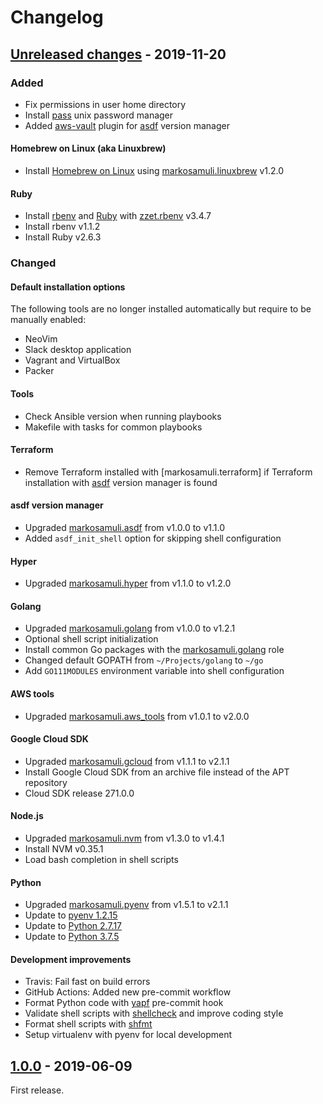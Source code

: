 # Changelog

## [Unreleased changes] - 2019-11-20

### Added

* Fix permissions in user home directory
* Install [pass] unix password manager
* Added [aws-vault] plugin for [asdf] version manager

[pass]: https://www.passwordstore.org/
[asdf]: https://asdf-vm.com/
[aws-vault]: https://github.com/99designs/aws-vault

#### Homebrew on Linux (aka Linuxbrew)

* Install [Homebrew on Linux] using [markosamuli.linuxbrew] v1.2.0

[Homebrew on Linux]: https://docs.brew.sh/Homebrew-on-Linux
[markosamuli.linuxbrew]: https://github.com/markosamuli/ansible-linuxbrew

#### Ruby

* Install [rbenv] and [Ruby] with [zzet.rbenv] v3.4.7
* Install rbenv v1.1.2
* Install Ruby v2.6.3

[zzet.rbenv]: https://github.com/zzet/ansible-rbenv-role
[rbenv]: https://github.com/rbenv/rbenv
[Ruby]: https://www.ruby-lang.org/en/

### Changed

#### Default installation options

The following tools are no longer installed automatically but require to be
manually enabled:

* NeoVim
* Slack desktop application
* Vagrant and VirtualBox
* Packer

#### Tools

* Check Ansible version when running playbooks
* Makefile with tasks for common playbooks

#### Terraform

* Remove Terraform installed with [markosamuli.terraform] if Terraform
  installation with [asdf] version manager is found

#### asdf version manager

* Upgraded [markosamuli.asdf] from v1.0.0 to v1.1.0
* Added `asdf_init_shell` option for skipping shell configuration

[markosamuli.asdf]: https://github.com/markosamuli/ansible-asdf

#### Hyper

* Upgraded [markosamuli.hyper] from v1.1.0 to v1.2.0

[markosamuli.hyper]: https://github.com/markosamuli/ansible-hyper

#### Golang

* Upgraded [markosamuli.golang] from v1.0.0 to v1.2.1
* Optional shell script initialization
* Install common Go packages with the [markosamuli.golang] role
* Changed default GOPATH from `~/Projects/golang` to `~/go`
* Add `GO111MODULES` environment variable into shell configuration

[markosamuli.golang]: https://github.com/markosamuli/ansible-golang

#### AWS tools

* Upgraded [markosamuli.aws_tools] from v1.0.1 to v2.0.0

[markosamuli.aws_tools]: https://github.com/markosamuli/ansible-aws-tools

#### Google Cloud SDK

* Upgraded [markosamuli.gcloud] from v1.1.1 to v2.1.1
* Install Google Cloud SDK from an archive file instead of the APT repository
* Cloud SDK release 271.0.0

[markosamuli.gcloud]: https://github.com/markosamuli/ansible-gcloud

#### Node.js

* Upgraded [markosamuli.nvm] from v1.3.0 to v1.4.1
* Install NVM v0.35.1
* Load bash completion in shell scripts

[markosamuli.nvm]: https://github.com/markosamuli/ansible-nvm

#### Python

* Upgraded [markosamuli.pyenv] from v1.5.1 to v2.1.1
* Update to [pyenv 1.2.15]
* Update to [Python 2.7.17]
* Update to [Python 3.7.5]

[markosamuli.pyenv]: https://github.com/markosamuli/ansible-pyenv
[pyenv 1.2.15]: https://github.com/pyenv/pyenv/releases/tag/v1.2.15
[Python 2.7.17]: https://www.python.org/downloads/release/python-2717/
[Python 3.7.5]: https://www.python.org/downloads/release/python-375/

#### Development improvements

* Travis: Fail fast on build errors
* GitHub Actions: Added new pre-commit workflow
* Format Python code with [yapf] pre-commit hook
* Validate shell scripts with [shellcheck] and improve coding style
* Format shell scripts with [shfmt]
* Setup virtualenv with pyenv for local development

[yapf]: https://github.com/google/yapf
[shellcheck]: https://github.com/koalaman/shellcheck
[shfmt]: https://github.com/mvdan/sh

## [1.0.0] - 2019-06-09

First release.

[Unreleased changes]: https://github.com/markosamuli/linux-machine/commits/develop
[1.0.0]: https://github.com/markosamuli/linux-machine/releases/tag/v1.0.0
